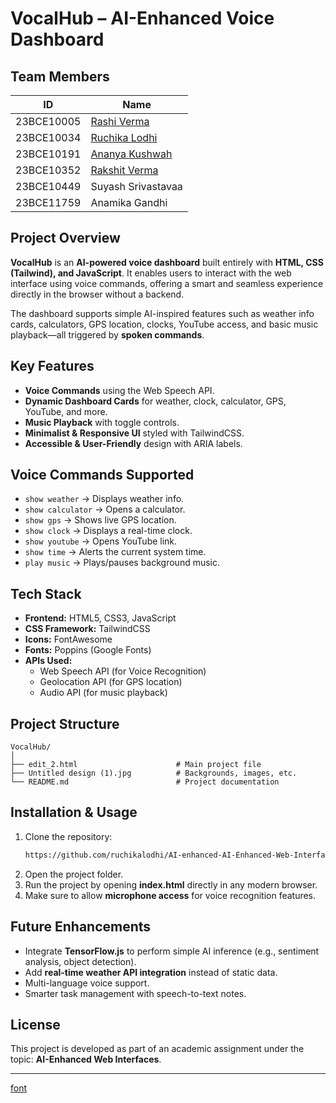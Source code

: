 
# VocalHub – AI-Enhanced Voice Dashboard  

## Team Members  

| ID | Name |
|----|------|
| 23BCE10005 | [Rashi Verma](https://github.com/RashiVerma14) |
| 23BCE10034 | [Ruchika Lodhi](https://github.com/ruchikalodhi) |
| 23BCE10191 | [Ananya Kushwah](https://github.com/Ananya10code) |
| 23BCE10352 | [Rakshit Verma]((https://github.com/RakshitV-12)) |
| 23BCE10449 | Suyash Srivastavaa |
| 23BCE11759 | Anamika Gandhi |

## Project Overview  
**VocalHub** is an **AI-powered voice dashboard** built entirely with **HTML, CSS (Tailwind), and JavaScript**. It enables users to interact with the web interface using voice commands, offering a smart and seamless experience directly in the browser without a backend.  

The dashboard supports simple AI-inspired features such as weather info cards, calculators, GPS location, clocks, YouTube access, and basic music playback—all triggered by **spoken commands**.  

## Key Features  
- **Voice Commands** using the Web Speech API.  
- **Dynamic Dashboard Cards** for weather, clock, calculator, GPS, YouTube, and more.  
- **Music Playback** with toggle controls.  
- **Minimalist & Responsive UI** styled with TailwindCSS.  
- **Accessible & User-Friendly** design with ARIA labels.  

## Voice Commands Supported  
- `show weather` → Displays weather info.  
- `show calculator` → Opens a calculator.  
- `show gps` → Shows live GPS location.  
- `show clock` → Displays a real-time clock.  
- `show youtube` → Opens YouTube link.  
- `show time` → Alerts the current system time.  
- `play music` → Plays/pauses background music.  

## Tech Stack  
- **Frontend:** HTML5, CSS3, JavaScript  
- **CSS Framework:** TailwindCSS  
- **Icons:** FontAwesome  
- **Fonts:** Poppins (Google Fonts)  
- **APIs Used:**  
  - Web Speech API (for Voice Recognition)  
  - Geolocation API (for GPS location)  
  - Audio API (for music playback)  

## Project Structure  
```
VocalHub/
│
├── edit_2.html                      # Main project file
├── Untitled design (1).jpg          # Backgrounds, images, etc.
└── README.md                        # Project documentation
```

## Installation & Usage  
1. Clone the repository:  
   ```bash
   https://github.com/ruchikalodhi/AI-enhanced-AI-Enhanced-Web-Interfaces
   ```
2. Open the project folder.  
3. Run the project by opening **index.html** directly in any modern browser.  
4. Make sure to allow **microphone access** for voice recognition features.  

## Future Enhancements  
- Integrate **TensorFlow.js** to perform simple AI inference (e.g., sentiment analysis, object detection).  
- Add **real-time weather API integration** instead of static data.  
- Multi-language voice support.  
- Smarter task management with speech-to-text notes.  

## License  
This project is developed as part of an academic assignment under the topic: **AI-Enhanced Web Interfaces**.  

***

[font](https://fonts.googleapis.com/css2?family=Poppins&display=swap)
